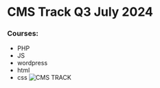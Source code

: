 # CMS Track Q3 July 2024
### Courses:
- PHP
- JS
- wordpress
- html
- css
![CMS TRACK](https://www.webalive.com.au/wp-content/uploads/2016/02/What-is-a-CMS-725x412.jpg)